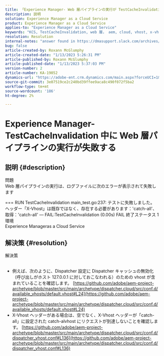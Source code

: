 ```yaml
---
title: 「Experience Manager- Web 層パイプラインの実行が TestCacheInvalidation 中に失敗する」
description: 説明
solution: Experience Manager as a Cloud Service
product: Experience Manager as a Cloud Service
applies-to: "Experience Manager as a Cloud Service"
keywords: "KCS, TestCacheInvalidation, web 層， aem, cloud, vhost, x-vhost"
resolution: Resolution
internal-notes: "answer found in https://dmasupport.slack.com/archives/C013SBSHPKK/p1645102872540889?thread_ts=1645102277.855389&cid=C013SBSHPKK"
bug: false
article-created-by: Roxann McGlumphy
article-created-date: "1/13/2023 5:26:31 PM"
article-published-by: Roxann McGlumphy
article-published-date: "1/13/2023 5:37:03 PM"
version-number: 2
article-number: KA-19052
dynamics-url: "https://adobe-ent.crm.dynamics.com/main.aspx?forceUCI=1&pagetype=entityrecord&etn=knowledgearticle&id=fc7dcd69-6793-ed11-aad1-6045bd006a22"
source-git-commit: 3e07519ce2c240bd39ffee9aca8c490f072f5ba2
workflow-type: tm+mt
source-wordcount: '186'
ht-degree: 2%

---
```


# Experience Manager- TestCacheInvalidation 中に Web 層パイプラインの実行が失敗する

## 説明 {#description}

問題<br>
Web 層パイプラインの実行は、ログファイルに次のエラーが表示されて失敗します

=== RUN TestCacheInvalidation main_test.go:237: テストに失敗しました。 ヘッダー「X-Vhost」は既存ではなく、存在する必要があります：&#39;catch-all&#39;、取得：&#39;catch-all&#39; — FAIL:TestCacheInvalidation (0.00s) FAIL 終了ステータス 1
<br>環境<br>
Experience Manageras a Cloud Service


## 解決策 {#resolution}

解決策<br><br>
- 例えば、次のように、Dispatcher 設定に Dispatcher キャッシュの無効化（呼び出しがホスト 127.0.0.1 に対しておこなわれる）のための vhost が含まれていることを確認します。 [https://github.com/adobe/aem-project-archetype/blob/master/src/main/archetype/dispatcher.cloud/src/conf.d/available_vhosts/default.vhost#L24](https://github.com/adobe/aem-project-archetype/blob/master/src/main/archetype/dispatcher.cloud/src/conf.d/available_vhosts/default.vhost#L24)
- X-Vhost ヘッダーがある場合は、空でなく、X-Vhost ヘッダーが「catch-all」に設定された catch-alvhost にリクエストが到達しないことを確認します。 [https://github.com/adobe/aem-project-archetype/blob/master/src/main/archetype/dispatcher.cloud/src/conf.d/dispatcher_vhost.conf#L136](https://github.com/adobe/aem-project-archetype/blob/master/src/main/archetype/dispatcher.cloud/src/conf.d/dispatcher_vhost.conf#L136)


